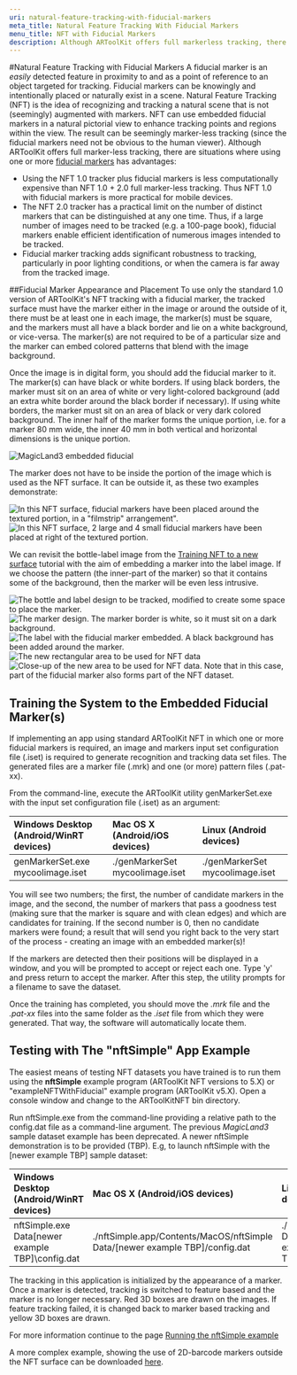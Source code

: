 ```yaml
---
uri: natural-feature-tracking-with-fiducial-markers
meta_title: Natural Feature Tracking With Fiducial Markers
menu_title: NFT with Fiducial Markers
description: Although ARToolKit offers full markerless tracking, there are some situations where using one or more markers as part of an image is worthwhile.
---
```


#Natural Feature Tracking with Fiducial Markers
A fiducial marker is an *easily* detected feature in proximity to and as a point of reference to an object targeted for tracking. Fiducial markers can be knowingly and intentionally placed or naturally exist in a scene. Natural Feature Tracking (NFT) is the idea of recognizing and tracking a natural scene that is not (seemingly) augmented with markers. NFT can use embedded fiducial markers in a natural pictorial view to enhance tracking points and regions within the view. The result can be seemingly marker-less tracking (since the fiducial markers need not be obvious to the human viewer). Although ARToolKit offers full marker-less tracking, there are situations where using one or more [fiducial markers][marker_about] has advantages:

-   Using the NFT 1.0 tracker plus fiducial markers is less computationally expensive than NFT 1.0 + 2.0 full marker-less tracking. Thus NFT 1.0 with fiducial markers is more practical for mobile devices.
-   The NFT 2.0 tracker has a practical limit on the number of distinct markers that can be distinguished at any one time. Thus, if a large number of images need to be tracked (e.g. a 100-page book), fiducial markers enable efficient identification of numerous images intended to be tracked.
-   Fiducial marker tracking adds significant robustness to tracking, particularly in poor lighting conditions, or when the camera is far away from the tracked image.

##Fiducial Marker Appearance and Placement
To use only the standard 1.0 version of ARToolKit's NFT tracking with a fiducial marker, the tracked surface must have the marker either in the image or around the outside of it, there must be at least one in each image, the marker(s) must be square, and the markers must all have a black border and lie on a white background, or vice-versa. The marker(s) are not required to be of a particular size and the marker can embed colored patterns that blend with the image background.

Once the image is in digital form, you should add the fiducial marker to it. The marker(s) can have black or white borders. If using black borders, the marker must sit on an area of white or very light-colored background (add an extra white border around the black border if necessary). If using white borders, the marker must sit on an area of black or very dark colored background. The inner half of the marker forms the unique portion, i.e. for a marker 80 mm wide, the inner 40 mm in both vertical and horizontal dimensions is the unique portion.

![MagicLand3 embedded fiducial][magicland3_embedded_fiducial]

The marker does not have to be inside the portion of the image which is used as the NFT surface. It can be outside it, as these two examples demonstrate:

![In this NFT surface, fiducial markers have been placed around the textured portion, in a "filmstrip" arrangement".][example_2]
![In this NFT surface, 2 large and 4 small fiducial markers have been placed at right of the textured portion.][example_3]

We can revisit the bottle-label image from the [Training NFT to a new surface][1] tutorial with the aim of embedding a marker into the label image. If we choose the pattern (the inner-part of the marker) so that it contains some of the background, then the marker will be even less intrusive.

![The bottle and label design to be tracked, modified to create some space to place the marker.][butterworth_modified_for_marker]
![The marker design. The marker border is white, so it must sit on a dark background.][butterworth_marker]
![The label with the fiducial marker embedded. A black background has been added around the marker.][butterworth_with_marker]
![The new rectangular area to be used for NFT data][butterworth_modified_highlighted]
![Close-up of the new area to be used for NFT data. Note that in this case, part of the fiducial marker also forms part of the NFT dataset.][butterworth_modified_tracked]

## Training the System to the Embedded Fiducial Marker(s)
If implementing an app using standard ARToolKit NFT in which one or more fiducial markers is required, an image and markers input set configuration file (.iset) is required to generate recognition and tracking data set files. The generated files are a marker file (.mrk) and one (or more) pattern files (.pat-xx).

From the command-line, execute the ARToolKit utility genMarkerSet.exe with the input set configuration file (.iset) as an argument:

| Windows Desktop (Android/WinRT devices) | Mac OS X (Android/iOS devices) | Linux (Android devices) |
| :------------ | :------- | :------------ |
| genMarkerSet.exe mycoolimage.iset | ./genMarkerSet mycoolimage.iset | ./genMarkerSet mycoolimage.iset |

You will see two numbers; the first, the number of candidate markers in the image, and the second, the number of markers that pass a goodness test (making sure that the marker is square and with clean edges) and which are candidates for training. If the second number is 0, then no candidate markers were found; a result that will send you right back to the very start of the process - creating an image with an embedded marker(s)!

If the markers are detected then their positions will be displayed in a window, and you will be prompted to accept or reject each one. Type 'y' and press return to accept the marker. After this step, the utility prompts for a filename to save the dataset.

Once the training has completed, you should move the *.mrk* file and the *.pat-xx* files into the same folder as the *.iset* file from which they were generated. That way, the software will automatically locate them.

## Testing with The "nftSimple" App Example
The easiest means of testing NFT datasets you have trained is to run them using the **nftSimple** example program (ARToolKit NFT versions to 5.X) or "exampleNFTWithFiducial" example program (ARToolKit v5.X). Open a console window and change to the ARToolKitNFT bin directory.

Run nftSimple.exe from the command-line providing a relative path to the config.dat file as a command-line argument. The previous *MagicLand3* sample dataset example has been deprecated. A newer nftSimple demonstration is to be provided (TBP).  E.g, to launch nftSimple with the [newer example TBP] sample dataset:

| Windows Desktop (Android/WinRT devices) | Mac OS X (Android/iOS devices) | Linux (Android devices) |
| :- | :- | :- |
| nftSimple.exe Data\[newer example TBP]\config.dat | ./nftSimple.app/Contents/MacOS/nftSimple Data/[newer example TBP]/config.dat | ./nftSimple Data/[newer example TBP]/config.dat |

The tracking in this application is initialized by the appearance of a marker. Once a marker is detected, tracking is switched to feature based and the marker is no longer necessary. Red 3D boxes are drawn on the images. If feature tracking failed, it is changed back to marker based tracking and yellow 3D boxes are drawn.

For more information continue to the page [Running the nftSimple example][2]

A more complex example, showing the use of 2D-barcode markers outside the NFT surface can be downloaded [here][3].

[marker_about]: 3_Marker_Training:marker_about
[1]: 3_Marker_Training:marker_nft_training
[2]: 7_Examples:example_nftsimple
[3]: http://www.artoolworks.com/support/attachments/ARToolKikt%20NFTv1%20sample%20dataset%20(map%20of%20Christchurch%2C%20NZ).zip

[magicland3_embedded_fiducial]: :magicland3_embedded_fiducial.png
[example_2]: :nft_example_2.jpg
[example_3]: :nft_example_3.jpg
[butterworth_modified_for_marker]: :nft_example_mrs_butterworths_modified_for_marker.jpg
[butterworth_marker]: :nft_example_mrs_butterworths_marker.jpg
[butterworth_with_marker]: :nft_example_mrs_butterworths_with_marker.jpg
[butterworth_modified_highlighted]: :nft_example_mrs_butterworths_modified_for_marker_area_highlighted.jpg
[butterworth_modified_tracked]: :nft_example_mrs_butterworths_modified_for_marker_tracked_area.jpg
